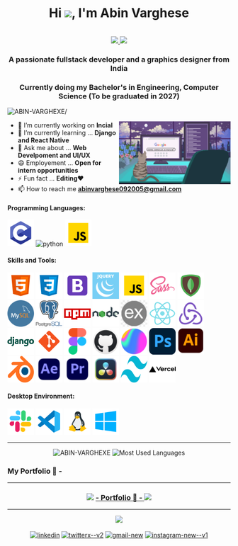 <h1 align="center">Hi <img src="https://raw.githubusercontent.com/iampavangandhi/iampavangandhi/master/gifs/Hi.gif" width="30px">, I'm Abin Varghese</h1>
 <p align="center"><br/>
   <a href="https://www.linkedin.com/in/abinvarghese0/">
    <img src="https://cdn.iconscout.com/icon/premium/png-512-thumb/linkedin-2752135-2284952.png?f=webp&w=29">
  </a>
  
  <a href="https://www.instagram.com/abin_varghese._/">
    <img src="https://cdn.iconscout.com/icon/free/png-512/free-instagram-1868978-1583142.png?f=webp&w=29">
  </a>
</p>

<h3 align="center">A passionate fullstack developer and a graphics designer from India</h3>
<h3 align="center">Currently doing my Bachelor's in Engineering, Computer Science (To be graduated in 2027)</h3>
<p align="left"> <img src=https://komarev.com/ghpvc/?username=ABIN-VARGHEXE alt=ABIN-VARGHEXE/></p>


<img width="50%" align="right" alt="Github Image" src="https://github.com/ABIN-VARGHEXE/ABIN-VARGHEXE/blob/main/Pixilart%20-%20Live%20on.gif" />


- 🔭 I’m currently working on **Incial**
- 🌱 I’m currently learning ... **Django and React Native**
- 💬 Ask me about ... **Web Develpoment and UI/UX**
- 😄 Employement ... **Open for intern opportunities**
- ⚡ Fun fact ... **Editing**❤
- 📫 How to reach me **abinvarghese092005@gmail.com**
<h4>Programming Languages: </h4>
<p align="left">
 <img style="margin: auto;" src="https://raw.githubusercontent.com/sachinverma53121/sachinverma53121/master/icons/c.png" alt=c width="60" height="60"/>
 <img style="margin: auto;" src="https://cdn.iconscout.com/icon/free/png-512/free-python-3521655-2945099.png?f=webp" alt=python width="60" height="60"/>
  <img style="margin: auto;" src="https://raw.githubusercontent.com/sachinverma53121/sachinverma53121/master/icons/js.png" alt=javascript width="60" height="60"/>
</p>

<h4>Skills and Tools: </h4>
<p align="left">
	<img style="margin: auto;" src="https://raw.githubusercontent.com/sachinverma53121/sachinverma53121/master/icons/html5.png" alt=html5 width="60" height="60"/> 
	<img style="margin: auto;" src="https://raw.githubusercontent.com/sachinverma53121/sachinverma53121/master/icons/css3.png" alt=css3 width="60" height="60"/> 
	<img style="margin: auto;" src="https://raw.githubusercontent.com/sachinverma53121/sachinverma53121/master/icons/bootstrap.png" alt=bootstrap width="60" height="60"/>
	<img style="margin: auto;" src="https://raw.githubusercontent.com/sachinverma53121/sachinverma53121/master/icons/jquery.png" alt=jquery width="60" height="60"/>
  <img style="margin: auto;" src="https://raw.githubusercontent.com/sachinverma53121/sachinverma53121/master/icons/js.png" alt=javascript width="60" height="60"/>
  <img style="margin: auto;" src="https://raw.githubusercontent.com/sachinverma53121/sachinverma53121/master/icons/sass.png" alt=sass width="60" height="60"/>
	<img style="margin: auto;" src="https://raw.githubusercontent.com/sachinverma53121/sachinverma53121/master/icons/mongo.png" alt=mongodb width="60" height="60"/> 
	<img style="margin: auto;" src="https://raw.githubusercontent.com/sachinverma53121/sachinverma53121/master/icons/mysql.png" alt=mysql width="60" height="60"/> 
	<img style="margin: auto;" src="https://raw.githubusercontent.com/sachinverma53121/sachinverma53121/master/icons/psql.png" alt=postgresql width="60" height="60"/> 
	<img style="margin: auto;" src="https://raw.githubusercontent.com/sachinverma53121/sachinverma53121/master/icons/npm.png" alt=npm width="60" height="60"/>
  <img style="margin: auto;" src="https://raw.githubusercontent.com/sachinverma53121/sachinverma53121/master/icons/node.png" alt=nodejs width="60" height="60"/>
  <img style="margin: auto;" src="https://raw.githubusercontent.com/sachinverma53121/sachinverma53121/master/icons/express.png" alt=express width="60" height="60"/>
	<img style="margin: auto;" src="https://raw.githubusercontent.com/sachinverma53121/sachinverma53121/master/icons/react.png" alt=react width="60" height="60"/> 
  <img style="margin: auto;" src="https://raw.githubusercontent.com/sachinverma53121/sachinverma53121/master/icons/redux.png" alt=redux width="60" height="60"/> 
  <img style="margin: auto;" src="https://raw.githubusercontent.com/sachinverma53121/sachinverma53121/master/icons/django.png" alt=django width="60" height="60"/>
	<img style="margin: auto;" src="https://raw.githubusercontent.com/sachinverma53121/sachinverma53121/master/icons/git.png" alt=git width="60" height="60"/>
  <img style="margin: auto;" src="https://github.com/ABIN-VARGHEXE/ABIN-VARGHEXE/blob/main/figma.png" alt=figma width="60" height="60"/>
  <img style="margin: auto;" src="https://github.com/ABIN-VARGHEXE/ABIN-VARGHEXE/blob/main/pngwing.com%20(8).png" alt=github width="60" height="60"/>
  <img style="margin: auto;" src="https://github.com/ABIN-VARGHEXE/ABIN-VARGHEXE/blob/main/idpEx9OuCE_1716131627212.png" alt=github width="60" height="60"/>
  <img style="margin: auto;" src="https://github.com/ABIN-VARGHEXE/ABIN-VARGHEXE/blob/main/pngwing.com%20(2).png" alt=github width="60" height="60"/>
  <img style="margin: auto;" src="https://github.com/ABIN-VARGHEXE/ABIN-VARGHEXE/blob/main/pngwing.com%20(3).png" alt=github width="60" height="60"/>
  <img style="margin: auto;" src="https://github.com/ABIN-VARGHEXE/ABIN-VARGHEXE/blob/main/pngwing.com%20(4).png" alt=github width="60" height="60"/>
  <img style="margin: auto;" src="https://github.com/ABIN-VARGHEXE/ABIN-VARGHEXE/blob/main/pngwing.com%20(5).png" alt=github width="60" height="60"/>
  <img style="margin: auto;" src="https://github.com/ABIN-VARGHEXE/ABIN-VARGHEXE/blob/main/pngwing.com%20(6).png" alt=github width="60" height="60"/>
  <img style="margin: auto;" src="https://github.com/ABIN-VARGHEXE/ABIN-VARGHEXE/blob/main/pngwing.com%20(7).png" alt=github width="60" height="60"/>
  <img style="margin: auto;" src="https://github.com/ABIN-VARGHEXE/ABIN-VARGHEXE/blob/main/pngwing.com%20(9).png" alt=github width="60" height="60"/>
  <img style="margin: auto;" src="https://github.com/ABIN-VARGHEXE/ABIN-VARGHEXE/blob/main/pngwing.com%20(10).png" alt=github width="60" height="60"/>
 
  
 
</p>

<h4>Desktop Environment: </h4>
<p align="left">
  <img style="margin: auto;" src="https://raw.githubusercontent.com/sachinverma53121/sachinverma53121/master/icons/slack.png" alt=slack width="60" height="60"/>
  <img style="margin: auto;" src="https://raw.githubusercontent.com/sachinverma53121/sachinverma53121/master/icons/vsc.png" alt=vs width="60" height="60"/>
  <img style="margin: auto;" src="https://raw.githubusercontent.com/sachinverma53121/sachinverma53121/master/icons/linux.png" alt=linux width="60" height="60"/>
  <img style="margin: auto;" src="https://raw.githubusercontent.com/sachinverma53121/sachinverma53121/master/icons/win10.png" alt=windows10 width="60" height="60"/>
</p>

<hr>

<p align="center">
	<img style="margin: auto;" src=https://github-readme-stats.vercel.app/api?username=ABIN-VARGHEXE&show_icons=true alt=ABIN-VARGHEXE /> 
  <img src = "https://github-readme-stats.vercel.app/api/top-langs/?username=ABIN-VARGHEXE&show_icons=true&layout=compact" alt="Most Used Languages">
</p>

### My Portfolio 👀 -
<hr>
<p align="center">
  <h3 align="center" >
    <img src="https://media.giphy.com/media/Cmr1OMJ2FN0B2/giphy.gif" width="70px">
    <a align="center" href="https://www.linkedin.com/in/abinvarghese0/" target="_blank"> -   Portfolio 👦   - </a>
    <img src="https://media.giphy.com/media/Cmr1OMJ2FN0B2/giphy.gif" width="70px">
  </h3>
<hr>



<p align="center"> 
  <img src="https://raw.githubusercontent.com/saadeghi/saadeghi/master/dino.gif"/><br>
</p>

<p align="center">
<a href=https://www.linkedin.com/in/abinvarghese0/ target="blank"><img align="center"  src="https://img.icons8.com/ios-filled/50/FFFFFF/linkedin.png" alt="linkedin" height="40" width="40" /></a>
<a href=https://x.com/ABIN_VARGHESE_2 target="blank"><img align="center" src="https://img.icons8.com/ios/50/FFFFFF/twitterx--v2.png" alt="twitterx--v2" height="40" width="40" /></a>
<a href="mailto:abinvarghese092005@gmail.com" target="blank"><img align="center" src="https://img.icons8.com/ios-filled/50/FFFFFF/gmail-new.png" alt="gmail-new" height="40" width="40" /></a>
<a href=https://www.instagram.com/abin_varghese._/ target="blank"><img align="center" src="https://img.icons8.com/glyph-neue/64/FFFFFF/instagram-new--v1.png" alt="instagram-new--v1" height="40" width="40" /></a>
</p>




